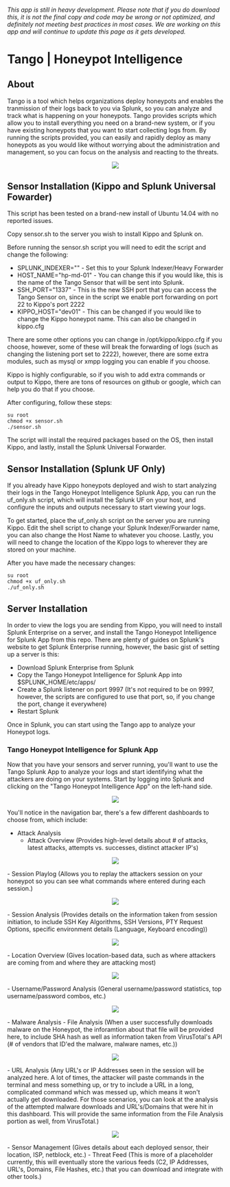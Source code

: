 ###### *This app is still in heavy development. Please note that if you do download this, it is not the final copy and code may be wrong or not optimized, and definitely not meeting best practices in most cases. We are working on this app and will continue to update this page as it gets developed.*

# Tango | Honeypot Intelligence

## About
Tango is a tool which helps organizations deploy honeypots and enables the tranmission of their logs back to you via Splunk, so you can analyze and track what is happening on your honeypots. Tango provides scripts which allow you to install everything you need on a brand-new system, or if you have existing honeypots that you want to start collecting logs from. By running the scripts provided, you can easily and rapidly deploy as many honeypots as you would like without worrying about the administration and management, so you can focus on the analysis and reacting to the threats.

<p align="center">
<img src="http://f.cl.ly/items/2w113m143M2U0x0P0B2Q/Slide1.png"></p>

## Sensor Installation (Kippo and Splunk Universal Fowarder)
This script has been tested on a brand-new install of Ubuntu 14.04 with no reported issues.

Copy sensor.sh to the server you wish to install Kippo and Splunk on.

Before running the sensor.sh script you will need to edit the script and change the following:

- SPLUNK_INDEXER="" - Set this to your Splunk Indexer/Heavy Forwarder
- HOST_NAME="hp-md-01" - You can change this if you would like, this is the name of the Tango Sensor that will be sent into Splunk.
- SSH_PORT="1337" - This is the new SSH port that you can access the Tango Sensor on, since in the script we enable port forwarding on port 22 to Kippo's port 2222
- KIPPO_HOST="dev01" - This can be changed if you would like to change the Kippo honeypot name. This can also be changed in kippo.cfg

There are some other options you can change in /opt/kippo/kippo.cfg if you choose, however, some of these will break the forwarding of logs (such as changing the listening port set to 2222), however, there are some extra modules, such as mysql or xmpp logging you can enable if you choose.

Kippo is highly configurable, so if you wish to add extra commands or output to Kippo, there are tons of resources on github or google, which can help you do that if you choose.

After configuring, follow these steps:

```
su root
chmod +x sensor.sh
./sensor.sh
```

The script will install the required packages based on the OS, then install Kippo, and lastly, install the Splunk Universal Forwarder. 

## Sensor Installation (Splunk UF Only)

If you already have Kippo honeypots deployed and wish to start analyzing their logs in the Tango Honeypot Intelligence Splunk App, you can run the uf_only.sh script, which will install the Splunk UF on your host, and configure the inputs and outputs necessary to start viewing your logs.

To get started, place the uf_only.sh script on the server you are running Kippo. Edit the shell script to change your Splunk Indexer/Forwarder name, you can also change the Host Name to whatever you choose. Lastly, you will need to change the location of the Kippo logs to wherever they are stored on your machine.

After you have made the necessary changes:

```
su root
chmod +x uf_only.sh
./uf_only.sh
```

## Server Installation

In order to view the logs you are sending from Kippo, you will need to install Splunk Enterprise on a server, and install the Tango Honeypot Intelligence for Splunk App from this repo. There are plenty of guides on Splunk's website to get Splunk Enterprise running, however, the basic gist of setting up a server is this:

- Download Splunk Enterprise from Splunk
- Copy the Tango Honeypot Intelligence for Splunk App into $SPLUNK_HOME/etc/apps/
- Create a Splunk listener on port 9997 (It's not required to be on 9997, however, the scripts are configured to use that port, so, if you change the port, change it everywhere)
- Restart Splunk

Once in Splunk, you can start using the Tango app to analyze your Honeypot logs.

### Tango Honeypot Intelligence for Splunk App

Now that you have your sensors and server running, you'll want to use the Tango Splunk App to analyze your logs and start identifying what the attackers are doing on your systems. Start by logging into Splunk and clicking on the "Tango Honeypot Intelligence App" on the left-hand side.

<p align="center">
<img src="http://f.cl.ly/items/1v1c083s1G232m1F1O18/Screen%20Shot%202015-02-17%20at%204.11.00%20PM.png"></p>

You'll notice in the navigation bar, there's a few different dashboards to choose from, which include:

- Attack Analysis
  - Attack Overview (Provides high-level details about # of attacks, latest attacks, attempts vs. successes, distinct attacker IP's)
<p align="center">
<img src="http://f.cl.ly/items/3I3y0l1X3U1P3f0z2Q3W/Screen%20Shot%202015-02-17%20at%204.25.08%20PM.png"></p>
  - Session Playlog (Allows you to replay the attackers session on your honeypot so you can see what commands where entered during each session.)
<p align="center">
<img src="http://f.cl.ly/items/130H3W1b1p183O143g1w/Screen%20Shot%202015-02-17%20at%204.27.46%20PM.png"></p>
-  Session Analysis (Provides details on the information taken from session initiation, to include SSH Key Algorithms, SSH Versions, PTY Request Options, specific environment details (Language, Keyboard encoding))
<p align="center">
<img src="http://f.cl.ly/items/1V1s0p331h2D3V3W223y/Screen%20Shot%202015-02-17%20at%204.23.30%20PM.png"></p>
-  Location Overview (Gives location-based data, such as where attackers are coming from and where they are attacking most)
<p align="center">
<img src="http://f.cl.ly/items/201U2t0o1N3G2r08130i/Screen%20Shot%202015-02-17%20at%204.28.43%20PM.png"></p>
-  Username/Password Analysis (General username/password statistics, top username/password combos, etc.)
<p align="center">
<img src="http://f.cl.ly/items/133N1p2f3z3Z2Y220b1k/Screen%20Shot%202015-02-17%20at%204.29.19%20PM.png"></p>
- Malware Analysis
-   File Analysis (When a user successfully downloads malware on the Honeypot, the inforamtion about that file will be provided here, to include SHA hash as well as information taken from VirusTotal's API (# of vendors that ID'ed the malware, malware names, etc.))
<p align="center">
<img src="http://f.cl.ly/items/133N1p2f3z3Z2Y220b1k/Screen%20Shot%202015-02-17%20at%204.29.19%20PM.png"></p>
-   URL Analysis (Any URL's or IP Addresses seen in the session will be analyzed here. A lot of times, the attacker will paste commands in the terminal and mess something up, or try to include a URL in a long, complicated command which was messed up, which means it won't actually get downloaded. For those scenarios, you can look at the analysis of the attempted malware downloads and URL's/Domains that were hit in this dashboard. This will provide the same information from the File Analysis portion as well, from VirusTotal.)
<p align="center">
<img src="http://f.cl.ly/items/0f1z1Z1g3y271V2n2I23/Screen%20Shot%202015-02-17%20at%204.31.42%20PM.png"></p>
- Sensor Management (Gives details about each deployed sensor, their location, ISP, netblock, etc.)
- Threat Feed (This is more of a placeholder currently, this will eventually store the various feeds (C2, IP Addresses, URL's, Domains, File Hashes, etc.) that you can download and integrate with other tools.)
